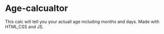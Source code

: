 # Age-calcualtor
This calc will tell you your actuall age including months and days.
Made with HTML,CSS and JS.
